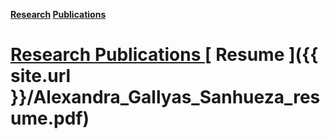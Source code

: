 **<span style="color: blue;"> [Research](./index.md) </span> <span style="color: grey;"> [Publications](./index.md) </span>**
# [Research ](./research.md) [ Publications ](./publications.md) [ Resume ]({{ site.url }}/Alexandra_Gallyas_Sanhueza_resume.pdf)
